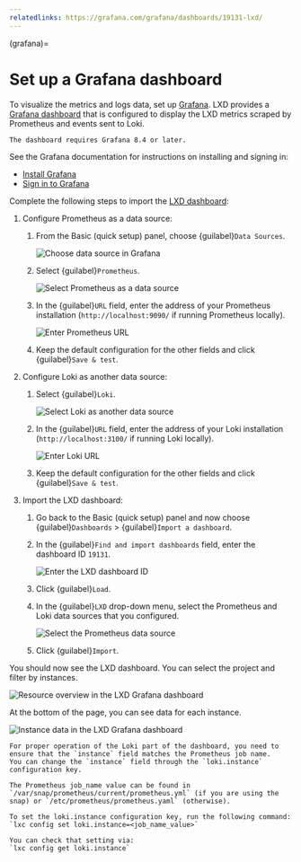 ```yaml
---
relatedlinks: https://grafana.com/grafana/dashboards/19131-lxd/
---
```


(grafana)=
# Set up a Grafana dashboard

To visualize the metrics and logs data, set up [Grafana](https://grafana.com/).
LXD provides a [Grafana dashboard](https://grafana.com/grafana/dashboards/19131-lxd/) that is configured to display the LXD metrics scraped by Prometheus and events sent to Loki.

```{note}
The dashboard requires Grafana 8.4 or later.
```

See the Grafana documentation for instructions on installing and signing in:

- [Install Grafana](https://grafana.com/docs/grafana/latest/setup-grafana/installation/)
- [Sign in to Grafana](https://grafana.com/docs/grafana/latest/setup-grafana/sign-in-to-grafana/)

Complete the following steps to import the [LXD dashboard](https://grafana.com/grafana/dashboards/19131-lxd/):

1. Configure Prometheus as a data source:

   1. From the Basic (quick setup) panel, choose {guilabel}`Data Sources`.

      ![Choose data source in Grafana](/images/grafana_welcome.png)

   1. Select {guilabel}`Prometheus`.

      ![Select Prometheus as a data source](/images/grafana_select_prometheus.png)

   1. In the {guilabel}`URL` field, enter the address of your Prometheus installation (`http://localhost:9090/` if running Prometheus locally).

      ![Enter Prometheus URL](/images/grafana_configure_prometheus.png)

   1. Keep the default configuration for the other fields and click {guilabel}`Save & test`.

1. Configure Loki as another data source:

   1. Select {guilabel}`Loki`.

      ![Select Loki as another data source](/images/grafana_select_loki.png)

   1. In the {guilabel}`URL` field, enter the address of your Loki installation (`http://localhost:3100/` if running Loki locally).

      ![Enter Loki URL](/images/grafana_configure_loki.png)

   1. Keep the default configuration for the other fields and click {guilabel}`Save & test`.

1. Import the LXD dashboard:

   1. Go back to the Basic (quick setup) panel and now choose {guilabel}`Dashboards` > {guilabel}`Import a dashboard`.
   1. In the {guilabel}`Find and import dashboards` field, enter the dashboard ID `19131`.

      ![Enter the LXD dashboard ID](/images/grafana_dashboard_import.png)

   1. Click {guilabel}`Load`.
   1. In the {guilabel}`LXD` drop-down menu, select the Prometheus and Loki data sources that you configured.

      ![Select the Prometheus data source](/images/grafana_dashboard_select_datasource.png)

   1. Click {guilabel}`Import`.

You should now see the LXD dashboard.
You can select the project and filter by instances.

![Resource overview in the LXD Grafana dashboard](/images/grafana_resources.png)

At the bottom of the page, you can see data for each instance.

![Instance data in the LXD Grafana dashboard](/images/grafana_instances.png)

```{note}
For proper operation of the Loki part of the dashboard, you need to ensure that the `instance` field matches the Prometheus job name.
You can change the `instance` field through the `loki.instance` configuration key.

The Prometheus job_name value can be found in `/var/snap/prometheus/current/prometheus.yml` (if you are using the snap) or `/etc/prometheus/prometheus.yaml` (otherwise).

To set the loki.instance configuration key, run the following command:
`lxc config set loki.instance=<job_name_value>`

You can check that setting via:
`lxc config get loki.instance`
```
